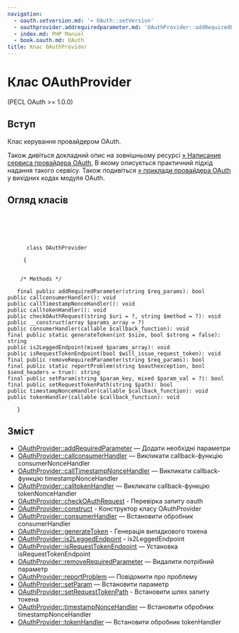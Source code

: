 ```yaml
---
navigation:
  - oauth.setversion.md: '« OAuth::setVersion'
  - oauthprovider.addrequiredparameter.md: 'OAuthProvider::addRequiredParameter »'
  - index.md: PHP Manual
  - book.oauth.md: OAuth
title: Клас OAuthProvider
---
```

# Клас OAuthProvider

(PECL OAuth >= 1.0.0)

## Вступ

Клас керування провайдером OAuth.

Також дивіться докладний опис на зовнішньому ресурсі [» Написание сервиса провайдера OAuth](http://toys.lerdorf.com/archives/55-Writing-an-OAuth-Provider-Service.html), В якому описується практичний підхід надання такого сервісу. Також подивіться [» приклади провайдера OAuth](https://svn.php.net/viewvc/pecl/oauth/trunk/examples) у вихідних кодах модуля OAuth.

## Огляд класів

```classsynopsis


    
    
     
      class OAuthProvider
     
     {
    

    /* Methods */
    
   final public addRequiredParameter(string $req_params): bool
public callconsumerHandler(): void
public callTimestampNonceHandler(): void
public calltokenHandler(): void
public checkOAuthRequest(string $uri = ?, string $method = ?): void
public __construct(array $params_array = ?)
public consumerHandler(callable $callback_function): void
final public static generateToken(int $size, bool $strong = false): string
public is2LeggedEndpoint(mixed $params_array): void
public isRequestTokenEndpoint(bool $will_issue_request_token): void
final public removeRequiredParameter(string $req_params): bool
final public static reportProblem(string $oauthexception, bool $send_headers = true): string
final public setParam(string $param_key, mixed $param_val = ?): bool
final public setRequestTokenPath(string $path): bool
public timestampNonceHandler(callable $callback_function): void
public tokenHandler(callable $callback_function): void

   }
```

## Зміст

-   [OAuthProvider::addRequiredParameter](oauthprovider.addrequiredparameter.md) — Додати необхідні параметри
-   [OAuthProvider::callconsumerHandler](oauthprovider.callconsumerhandler.md) — Викликати callback-функцію consumerNonceHandler
-   [OAuthProvider::callTimestampNonceHandler](oauthprovider.calltimestampnoncehandler.md) — Викликати callback-функцію timestampNonceHandler
-   [OAuthProvider::calltokenHandler](oauthprovider.calltokenhandler.md) — Викликати callback-функцію tokenNonceHandler
-   [OAuthProvider::checkOAuthRequest](oauthprovider.checkoauthrequest.md) - Перевірка запиту oauth
-   [OAuthProvider::construct](oauthprovider.construct.md) - Конструктор класу OAuthProvider
-   [OAuthProvider::consumerHandler](oauthprovider.consumerhandler.md) — Встановити обробник consumerHandler
-   [OAuthProvider::generateToken](oauthprovider.generatetoken.md) - Генерація випадкового токена
-   [OAuthProvider::is2LeggedEndpoint](oauthprovider.is2leggedendpoint.md) - is2LeggedEndpoint
-   [OAuthProvider::isRequestTokenEndpoint](oauthprovider.isrequesttokenendpoint.md) — Установка isRequestTokenEndpoint
-   [OAuthProvider::removeRequiredParameter](oauthprovider.removerequiredparameter.md) — Видалити потрібний параметр
-   [OAuthProvider::reportProblem](oauthprovider.reportproblem.md) — Повідомити про проблему
-   [OAuthProvider::setParam](oauthprovider.setparam.md) — Встановити параметр
-   [OAuthProvider::setRequestTokenPath](oauthprovider.setrequesttokenpath.md) - Встановити шлях запиту токена
-   [OAuthProvider::timestampNonceHandler](oauthprovider.timestampnoncehandler.md) — Встановити обробник timestampNonceHandler
-   [OAuthProvider::tokenHandler](oauthprovider.tokenhandler.md) — Встановити обробник tokenHandler
